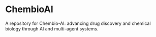 # ChembioAI
A repository for Chembio-AI: advancing drug discovery and chemical biology through AI and multi-agent systems.
